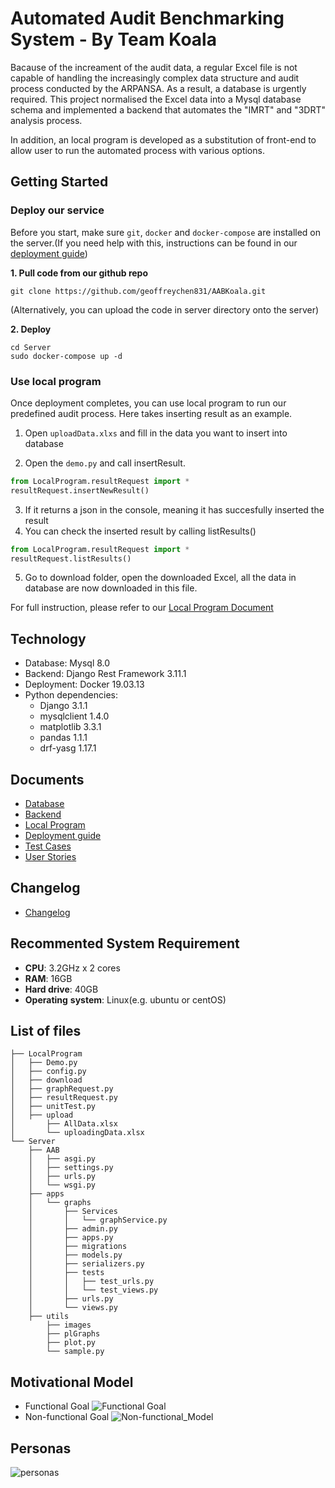 # Automated Audit Benchmarking System - By Team Koala
Bacause of the increament of the audit data, a regular Excel file is not capable of handling the increasingly complex data structure and audit process conducted by the ARPANSA. As a result, a database is urgently required. This project normalised the Excel data into a Mysql database schema and implemented a backend that automates the "IMRT" and "3DRT" analysis process. 

In addition, an local program is developed as a substitution of front-end to allow user to run the automated process with various options.


## Getting Started
### Deploy our service
Before you start, make sure `git`, `docker` and `docker-compose` are installed on the server.(If you need help with this, instructions can be found in our [deployment guide](https://github.com/geoffreychen831/AABKoala/blob/doc/deploy/deployment%20guide/AA-Koala%20Deployment%20Guide.md))

**1. Pull code from our github repo**

   ```shell 
   git clone https://github.com/geoffreychen831/AABKoala.git
   ```

(Alternatively, you can upload the code in server directory onto the server)

**2. Deploy**

   ```shell
   cd Server
   sudo docker-compose up -d
   ```
### Use local program
Once deployment completes, you can use local program to run our predefined audit process.
Here takes inserting result as an example.
1. Open `uploadData.xlxs` and fill in the data you want to insert into database

2. Open the `demo.py` and call insertResult.
```python
from LocalProgram.resultRequest import *
resultRequest.insertNewResult()
```
3. If it returns a json in the console, meaning it has succesfully inserted the result
4. You can check the inserted result by calling listResults()
```python
from LocalProgram.resultRequest import *
resultRequest.listResults()
```
5. Go to download folder, open the downloaded Excel, all the data in database are now downloaded in this file.

For full instruction, please refer to our [Local Program Document](https://github.com/geoffreychen831/AABKoala/blob/doc/local/local%20program%20guide/local%20program%20guide.md)


## Technology
* Database: Mysql 8.0
* Backend: Django Rest Framework 3.11.1
* Deployment: Docker 19.03.13
* Python dependencies:
  * Django 3.1.1
  * mysqlclient 1.4.0
  * matplotlib 3.3.1
  * pandas 1.1.1
  * drf-yasg 1.17.1

## Documents
* [Database](https://github.com/geoffreychen831/AABKoala/blob/doc/database/database%20guide/AA-Koala_Database_Guide.md)
* [Backend](https://github.com/geoffreychen831/AABKoala/blob/doc/backend/backend%20guide/Server.md)
* [Local Program](https://github.com/geoffreychen831/AABKoala/blob/doc/local/local%20program%20guide/local%20program%20guide.md)
* [Deployment guide](https://github.com/geoffreychen831/AABKoala/blob/doc/deploy/deployment%20guide/AA-Koala%20Deployment%20Guide.md)
* [Test Cases](https://github.com/geoffreychen831/AABKoala/blob/master/Doc/FunctionalTestCase.pdf)
* [User Stories](https://github.com/geoffreychen831/AABKoala/blob/master/Doc/Userstories.pdf)

## Changelog
* [Changelog](https://github.com/geoffreychen831/AABKoala/blob/doc/changelog/CHANGLOG.md)

## Recommented System Requirement

* **CPU**: 3.2GHz x 2 cores
* **RAM**: 16GB
* **Hard drive**: 40GB
* **Operating** **system**: Linux(e.g. ubuntu or centOS)

## List of files
```
├── LocalProgram
│   ├── Demo.py
│   ├── config.py
│   ├── download
│   ├── graphRequest.py
│   ├── resultRequest.py
│   ├── unitTest.py
│   ├── upload
│      	├── AllData.xlsx
│      	└── uploadingData.xlsx
└── Server
    ├── AAB
    │   ├── asgi.py
    │   ├── settings.py
    │   ├── urls.py
    │   └── wsgi.py
    ├── apps
    │   └── graphs
    │       ├── Services
    │       │   └── graphService.py
    │       ├── admin.py
    │       ├── apps.py
    │       ├── migrations
    │       ├── models.py
    │       ├── serializers.py
    │       ├── tests
    │       │   ├── test_urls.py
    │       │   └── test_views.py
    │       ├── urls.py
    │       └── views.py
    ├── utils
        ├── images
        ├── plGraphs  
        ├── plot.py
        └── sample.py
```

## Motivational Model
* Functional Goal
![Functional Goal](https://github.com/geoffreychen831/AABKoala/blob/doc/images/images/Functional_Model.png)
* Non-functional Goal
![Non-functional_Model](https://github.com/geoffreychen831/AABKoala/blob/doc/images/images/Non-functional_Model.png)

## Personas
![personas](https://github.com/geoffreychen831/AABKoala/blob/doc/images/images/personas.png)
